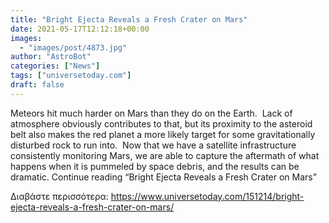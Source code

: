 ```yaml
---
title: "Bright Ejecta Reveals a Fresh Crater on Mars"
date: 2021-05-17T12:12:18+00:00
images:
  - "images/post/4873.jpg"
author: "AstroBot"
categories: ["News"]
tags: ["universetoday.com"]
draft: false
---
```


Meteors hit much harder on Mars than they do on the Earth.  Lack of atmosphere obviously contributes to that, but its proximity to the asteroid belt also makes the red planet a more likely target for some gravitationally disturbed rock to run into.  Now that we have a satellite infrastructure consistently monitoring Mars, we are able to capture the aftermath of what happens when it is pummeled by space debris, and the results can be dramatic. Continue reading “Bright Ejecta Reveals a Fresh Crater on Mars” 

Διαβάστε περισσότερα: https://www.universetoday.com/151214/bright-ejecta-reveals-a-fresh-crater-on-mars/
